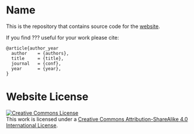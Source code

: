 # Name

This is the repository that contains source code for the [website](???).

If you find ??? useful for your work please cite:
```
@article{author_year
  author    = {authors},
  title     = {title},
  journal   = {conf},
  year      = {year},
}
```

# Website License
<a rel="license" href="http://creativecommons.org/licenses/by-sa/4.0/"><img alt="Creative Commons License" style="border-width:0" src="https://i.creativecommons.org/l/by-sa/4.0/88x31.png" /></a><br />This work is licensed under a <a rel="license" href="http://creativecommons.org/licenses/by-sa/4.0/">Creative Commons Attribution-ShareAlike 4.0 International License</a>.
